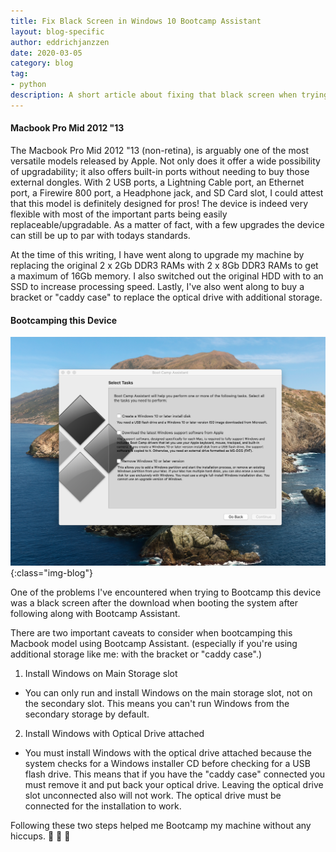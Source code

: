 ```yaml
---
title: Fix Black Screen in Windows 10 Bootcamp Assistant
layout: blog-specific
author: eddrichjanzzen
date: 2020-03-05
category: blog
tag: 
- python
description: A short article about fixing that black screen when trying to Bootcamp a Mid2012 Macbook Pro.
---
```


#### Macbook Pro Mid 2012 "13

The Macbook Pro Mid 2012 "13 (non-retina), is arguably one of the most versatile models released by Apple. Not only does it offer a wide possibility of upgradability; it also offers built-in ports without needing to buy those external dongles. With 2 USB ports, a Lightning Cable port, an Ethernet port, a Firewire 800 port, a Headphone jack, and SD Card slot, I could attest that this model is definitely designed for pros! The device is indeed very flexible with most of the important parts being easily replaceable/upgradable. As a matter of fact, with a few upgrades the device can still be up to par with todays standards. 

At the time of this writing, I have went along to upgrade my machine by replacing the original 2 x 2Gb DDR3 RAMs with 2 x 8Gb DDR3 RAMs to get a maximum of 16Gb memory. I also switched out the original HDD with to an SSD to increase processing speed. Lastly, I've also went along to buy a bracket or "caddy case" to replace the optical drive with additional storage. 

#### Bootcamping this Device

![Bootcamp](/assets/images/bootcamp.png){:class="img-blog"}

One of the problems I've encountered when trying to Bootcamp this device was a black screen after the download when booting the system after following along with Bootcamp Assistant.

There are two important caveats to consider when bootcamping this Macbook model using Bootcamp Assistant. (especially if you're using additional storage like me: with the bracket or "caddy case".) 

1. Install Windows on Main Storage slot
* You can only run and install Windows on the main storage slot, not on the secondary slot. This means you can't run Windows from the secondary storage by default. 

2. Install Windows with Optical Drive attached
* You must install Windows with the optical drive attached because the system checks for a Windows installer CD before checking for a USB flash drive. This means that if you have the "caddy case" connected you must remove it and put back your optical drive. Leaving the optical drive slot unconnected also will not work. The optical drive must be connected for the installation to work. 
 
Following these two steps helped me Bootcamp my machine without any hiccups. 
:clap: :clap: :clap:










